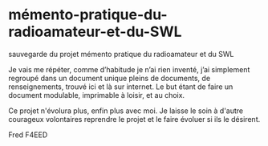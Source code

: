 # mémento-pratique-du-radioamateur-et-du-SWL
sauvegarde du projet mémento pratique du radioamateur et du SWL

Je vais me répéter, comme d’habitude je n’ai rien inventé, j’ai simplement regroupé 
dans un document unique pleins de documents, de renseignements, trouvé ici et là sur 
internet. Le but étant de faire un document modulable, imprimable à loisir, et au choix.

Ce projet n'évolura plus, enfin plus avec moi. Je laisse le soin à d'autre courageux 
volontaires reprendre le projet et le faire évoluer si ils le désirent.

Fred F4EED
